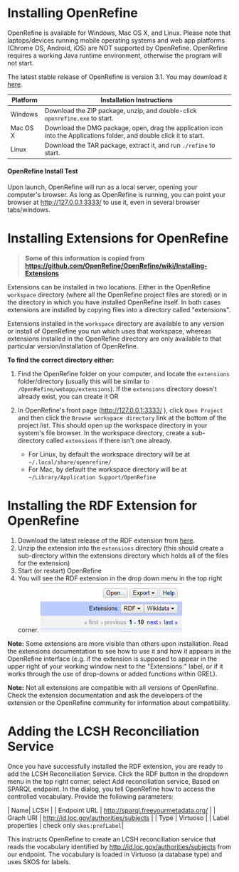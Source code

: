 # Installing OpenRefine

OpenRefine is available for Windows, Mac OS X, and Linux. Please note that laptops/devices running mobile operating systems and web app platforms (Chrome OS, Android, iOS) are NOT supported by OpenRefine. OpenRefine requires a working Java runtime environment, otherwise the program will not start.

The latest stable release of OpenRefine is version 3.1. You may download it [here](http://openrefine.org/download.html).

| Platform | Installation Instructions |
---------|---------------------------|
| Windows  | Download the ZIP package, unzip, and double-click `openrefine.exe` to start. |
| Mac OS X | Download the DMG package, open, drag the application icon into the Applications folder, and double click it to start. |
| Linux | Download the TAR package, extract it, and run `./refine` to start. |

#### OpenRefine Install Test

Upon launch, OpenRefine will run as a local server, opening your computer's browser. As long as OpenRefine is running, you can point your browser at http://127.0.0.1:3333/ to use it, even in several browser tabs/windows.

# Installing Extensions for OpenRefine

> **Some of this information is copied from https://github.com/OpenRefine/OpenRefine/wiki/Installing-Extensions**

Extensions can be installed in two locations. Either in the OpenRefine `workspace` directory (where all the OpenRefine project files are stored) or in the directory in which you have installed OpenRefine itself. In both cases extensions are installed by copying files into a directory called "extensions".

Extensions installed in the `workspace` directory are available to any version or install of OpenRefine you run which uses that workspace, whereas extensions installed in the OpenRefine directory are only available to that particular version/installation of OpenRefine.

**To find the correct directory either:**

1. Find the OpenRefine folder on your computer, and locate the `extensions` folder/directory (usually this will be similar to `/OpenRefine/webapp/extensions`). If the `extensions` directory doesn't already exist, you can create it OR

2. In OpenRefine's front page (http://127.0.0.1:3333/ ), click `Open Project` and then click the `Browse workspace directory` link at the bottom of the project list. This should open up the workspace directory in your system's file browser. In the workspace directory, create a sub-directory called `extensions` if there isn't one already.
    - For Linux, by default the workspace directory will be at `~/.local/share/openrefine/`
    - For Mac, by default the workspace directory will be at `~/Library/Application Support/OpenRefine`

# Installing the RDF Extension for OpenRefine

1. Download the latest release of the RDF extension from [here](https://github.com/stkenny/grefine-rdf-extension/releases).
2. Unzip the extension into the `extensions` directory (this should create a sub-directory within the extensions directory which holds all of the files for the extension)
3. Start (or restart) OpenRefine
4. You will see the RDF extension in the drop down menu in the top right corner. 
![rdf-extension.PNG](/images/rdf-extension.PNG)

**Note:** Some extensions are more visible than others upon installation. Read the extensions documentation to see how to use it and how it appears in the OpenRefine interface (e.g. if the extension is supposed to appear in the upper right of your working window next to the "Extensions:" label, or if it works through the use of drop-downs or added functions within GREL).

**Note:** Not all extensions are compatible with all versions of OpenRefine. Check the extension documentation and ask the developers of the extension or the OpenRefine community for information about compatibility.

# Adding the LCSH Reconciliation Service

Once you have successfully installed the RDF extension, you are ready to add the LCSH Reconciliation Service. Click the RDF button in the dropdown menu in the top right corner, select Add reconciliation service, Based on SPARQL endpoint. In the dialog, you tell OpenRefine how to access the controlled vocabulary. Provide the following parameters:

| Name| LCSH |
| Endpoint URL | http://sparql.freeyourmetadata.org/ |
| Graph URI | http://id.loc.gov/authorities/subjects |
| Type | Virtuoso |
| Label properties | check only `skos:prefLabel`|

This instructs OpenRefine to create an LCSH reconciliation service that reads the vocabulary identified by http://id.loc.gov/authorities/subjects from our endpoint. The vocabulary is loaded in Virtuoso (a database type) and uses SKOS for labels.
